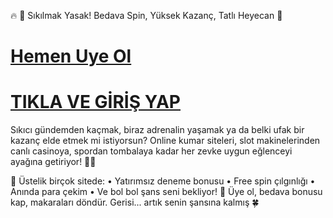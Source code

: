 🔥 💸 Sıkılmak Yasak! Bedava Spin, Yüksek Kazanç, Tatlı Heyecan 🎯
# <a href="https://edu.norwichuniversty.com/tr?faff=4109">Hemen Uye Ol</a>
# <a href="https://edu.norwichuniversty.com/tr?faff=4109">TIKLA VE GİRİŞ YAP</a>
Sıkıcı gündemden kaçmak, biraz adrenalin yaşamak ya da belki ufak bir kazanç elde etmek mi istiyorsun?
Online kumar siteleri, slot makinelerinden canlı casinoya, spordan tombalaya kadar her zevke uygun eğlenceyi ayağına getiriyor! 🎲🎯

💸 Üstelik birçok sitede:
• Yatırımsız deneme bonusu
• Free spin çılgınlığı
• Anında para çekim
• Ve bol bol şans seni bekliyor!
🎁 Üye ol, bedava bonusu kap, makaraları döndür.
Gerisi... artık senin şansına kalmış 🍀
